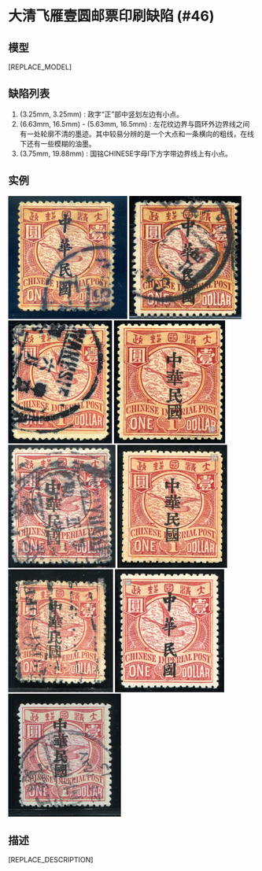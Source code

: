 # 大清飞雁壹圆邮票印刷缺陷 (#46)

## 模型
[REPLACE_MODEL]

## 缺陷列表
1. (3.25mm, 3.25mm) :  政字“正”部中竖划左边有小点。
1. (6.63mm, 16.5mm) - (5.63mm, 16.5mm) :  左花纹边界与圆环外边界线之间有一处轮廓不清的墨迹。其中较易分辨的是一个大点和一条横向的粗线，在线下还有一些模糊的油墨。
1. (3.75mm, 19.88mm) :  国铭CHINESE字母I下方字带边界线上有小点。


## 实例
<img src="2009-07-06_00026723055A.jpg" height=250/> <img src="2011-01-12_00039633060A.jpg" height=250/> <img src="2011-08-13_00047718034A.jpg" height=250/> <img src="2011-12-20_00052797071A.jpg" height=250/> <img src="2012-04-22_00060343151A.jpg" height=250/> <img src="2012-06-12_00061355010A.jpg" height=250/> <img src="2013-04-23_00108871022A.jpg" height=250/> <img src="2013-06-11_00114074029A.jpg" height=250/> <img src="2016-05-11_00208939011A.jpg" height=250/> 


## 描述
[REPLACE_DESCRIPTION]
